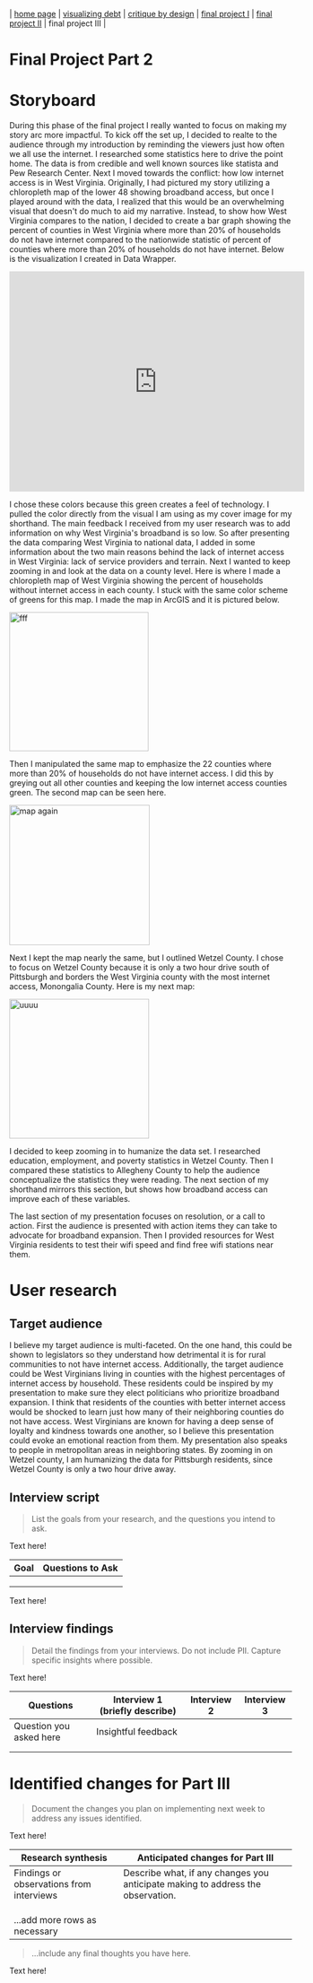 | [home page](https://evianambarnes.github.io/portfolio/) | [visualizing debt](dataviz2.md) | [critique by design](CritiquebyDesign.md) | [final project I](Final_project_EvianaBarnes1.md) | [final project II](final_project_pt_2.md) | final project III |

# Final Project Part 2
# Storyboard

During this phase of the final project I really wanted to focus on making my story arc more impactful. To kick off the set up, I decided to realte to the audience through my introduction by reminding the viewers just how often we all use the internet. I researched some statistics here to drive the point home. The data is from credible and well known sources like statista and Pew Research Center. Next I moved towards the conflict: how low internet access is in West Virginia. Originally, I had pictured my story utilizing a chloropleth map of the lower 48 showing broadband access, but once I played around with the data, I realized that this would be an overwhelming visual that doesn't do much to aid my narrative. Instead, to show how West Virginia compares to the nation, I decided to create a bar graph showing the percent of counties in West Virginia where more than 20% of households do not have internet compared to the nationwide statistic of percent of counties where more than 20% of households do not have internet. Below is the visualization I created in Data Wrapper.


<iframe title="% of Counties where more than 1/5 Households Lack Internet Access" aria-label="Column Chart" id="datawrapper-chart-Opmwg" src="https://datawrapper.dwcdn.net/Opmwg/1/" scrolling="no" frameborder="0" style="border: none;" width="526" height="393" data-external="1"></iframe>



I chose these colors because this green creates a feel of technology. I pulled the color directly from the visual I am using as my cover image for my shorthand. 
The main feedback I received from my user research was to add information on why West Virginia's broadband is so low. So after presenting the data comparing West Virginia to national data, I added in some information about the two main reasons behind the lack of internet access in West Virginia: lack of service providers and terrain. Next I wanted to keep zooming in and look at the data on a county level. Here is where I made a chloropleth map of West Virginia showing the percent of households without internet access in each county. I stuck with the same color scheme of greens for this map. I made the map in ArcGIS and it is pictured below.

<img width="248" alt="fff" src="https://github.com/evianambarnes/portfolio/assets/156966766/d8c088e4-afb5-421e-96c6-7372033d5edf">


Then I manipulated the same map to emphasize the 22 counties where more than 20% of households do not have internet access. I did this by greying out all other counties and keeping the low internet access counties green. The second map can be seen here.

<img width="250" alt="map again" src="https://github.com/evianambarnes/portfolio/assets/156966766/a88afab7-54fb-4bcb-b880-41d2bff01b78">


Next I kept the map nearly the same, but I outlined Wetzel County. I chose to focus on Wetzel County because it is only a two hour drive south of Pittsburgh and borders the West Virginia county with the most internet access, Monongalia County. Here is my next map:

<img width="249" alt="uuuu" src="https://github.com/evianambarnes/portfolio/assets/156966766/d6cd6f8f-ae74-4a7e-869b-70b5a43f3163">


I decided to keep zooming in to humanize the data set. I researched education, employment, and poverty statistics in Wetzel County. Then I compared these statistics to Allegheny County to help the audience conceptualize the statistics they were reading. The next section of my shorthand mirrors this section, but shows how broadband access can improve each of these variables.

The last section of my presentation focuses on resolution, or a call to action. First the audience is presented with action items they can take to advocate for broadband expansion. Then I provided resources for West Virginia residents to test their wifi speed and find free wifi stations near them.

# User research 

## Target audience
I believe my target audience is multi-faceted. On the one hand, this could be shown to legislators so they understand how detrimental it is for rural communities to not have internet access. Additionally, the target audience could be West Virginians living in counties with the highest percentages of internet access by household. These residents could be inspired by my presentation to make sure they elect politicians who prioritize broadband expansion. I think that residents of the counties with better internet access would be shocked to learn just how many of their neighboring counties do not have access. West Virginians are known for having a deep sense of loyalty and kindness towards one another, so I believe this presentation could evoke an emotional reaction from them. My presentation also speaks to people in metropolitan areas in neighboring states. By zooming in on Wetzel county, I am humanizing the data for Pittsburgh residents, since Wetzel County is only a two hour drive away.

## Interview script
> List the goals from your research, and the questions you intend to ask. 

Text here!

| Goal | Questions to Ask |
|------|------------------|
|      |                  |
|      |                  |
|      |                  |


Text here!

## Interview findings
> Detail the findings from your interviews.  Do not include PII.  Capture specific insights where possible.

Text here!

| Questions               | Interview 1 (briefly describe) | Interview 2 | Interview 3 |
|-------------------------|--------------------------------|-------------|-------------|
| Question you asked here | Insightful feedback            |             |             |
|                         |                                |             |             |
|                         |                                |             |             |


# Identified changes for Part III
> Document the changes you plan on implementing next week to address any issues identified.  

Text here!

| Research synthesis                       | Anticipated changes for Part III                                                |
|------------------------------------------|---------------------------------------------------------------------------------|
| Findings or observations from interviews | Describe what, if any changes you anticipate making to address the observation. |
|                                          |                                                                                 |
|                                          |                                                                                 |
|                                          |                                                                                 |
| ...add more rows as necessary            |                                                                                 |

> ...include any final thoughts you have here. 

Text here!

